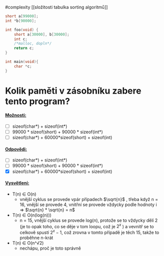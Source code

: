 #complexity
[[složitosti tabulka sorting algoritmů]]

```c
short a[99000];
int *b[90000];

int foo(void) {
	short a[30000], b[30000];
	int c;
	/*malloc, dopln*/
	return c;
}

int main(void){
	char *c;
}
```
# Kolik paměti v zásobníku zabere tento program?
#### <u>Možnosti:</u>
- [ ] sizeof(char*) + sizeof(int*)
- [ ] 99000 * sizeof(short) + 90000 * sizeof(int*)
- [ ] sizeof(char*) + 60000\*sizeof(short) + sizeof(int)

#### <u>Odpovědi:</u>
- [ ] sizeof(char*) + sizeof(int*)
- [ ] 99000 * sizeof(short) + 90000 * sizeof(int*) 
- [x] sizeof(char*) + 60000\*sizeof(short) + sizeof(int)

#### <u>Vysvětlení:</u>
-  T(n) ∈ O(n)
	- vnější cyklus se provede vpár případech $\sqrt{n}$ , třeba když n = 16, vnější se provede 4, vnitřní se provede vždycky podle hodnoty i => $\sqrt{n} * \sqrt{n} = n$
- T(n) ∈ O(n(log(n)))
	- n = 15, vnější cyklus se provede log(n), protože se to vždycky dělí 2 (je to opak toho, co se děje v tom loopu, což je $2^x$ ) a vevnitř se to celkově spustí $2^x - 1$, což zrovna v tomto případě je těch 15, takže to proběhne n-krát
- T(n) ∈ O(n^√2)
	- nechápu, proč je toto správně